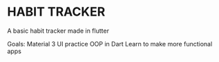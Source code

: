 # HABIT TRACKER
 
A basic habit tracker made in flutter 

Goals:
Material 3 UI practice 
OOP in Dart 
Learn to make more functional apps

